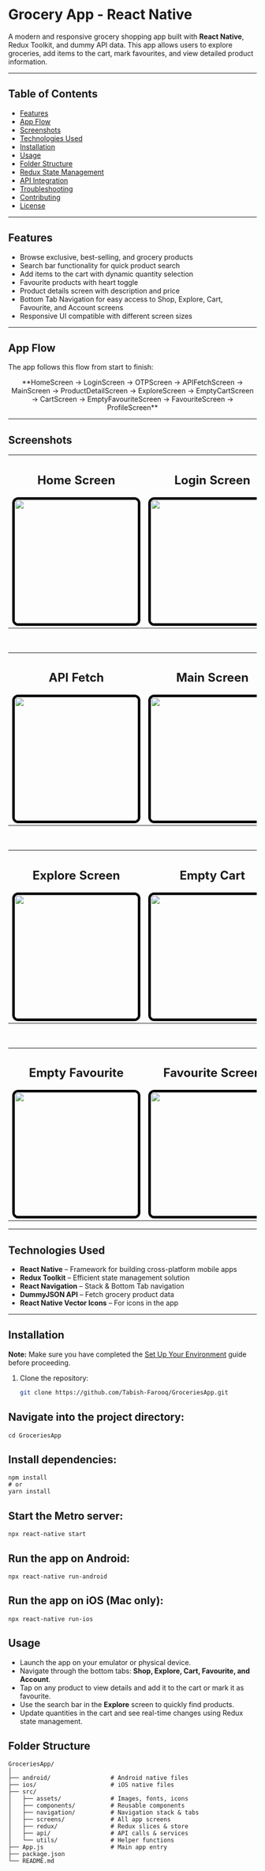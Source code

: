 # Grocery App - React Native

A modern and responsive grocery shopping app built with **React Native**, Redux Toolkit, and dummy API data. This app allows users to explore groceries, add items to the cart, mark favourites, and view detailed product information.

---

## Table of Contents

- [Features](#features)
- [App Flow](#app-flow)
- [Screenshots](#screenshots)
- [Technologies Used](#technologies-used)
- [Installation](#installation)
- [Usage](#usage)
- [Folder Structure](#folder-structure)
- [Redux State Management](#redux-state-management)
- [API Integration](#api-integration)
- [Troubleshooting](#troubleshooting)
- [Contributing](#contributing)
- [License](#license)

---

## Features

- Browse exclusive, best-selling, and grocery products
- Search bar functionality for quick product search
- Add items to the cart with dynamic quantity selection
- Favourite products with heart toggle
- Product details screen with description and price
- Bottom Tab Navigation for easy access to Shop, Explore, Cart, Favourite, and Account screens
- Responsive UI compatible with different screen sizes

---

## App Flow

The app follows this flow from start to finish:

<div style="text-align:center;">
**HomeScreen → LoginScreen → OTPScreen → APIFetchScreen → MainScreen → ProductDetailScreen → ExploreScreen → EmptyCartScreen → CartScreen → EmptyFavouriteScreen → FavouriteScreen → ProfileScreen**
</div>

---

## Screenshots

<div align="center">

  <!-- Row 1 -->
  <table>
    <tr>
      <td align="center">
        <h2 style="text-decoration:none;">Home Screen</h2>
        <img src="./src/assets/screenshots/HomeScreen.jpg" width="250" style="border:5px solid black; border-radius:12px;" />
      </td>
      <td align="center">
        <h2 style="text-decoration:none;">Login Screen</h2>
        <img src="./src/assets/screenshots/LoginScreen.jpg" width="250" style="border:5px solid black; border-radius:12px;" />
      </td>
      <td align="center">
        <h2 style="text-decoration:none;">OTP Screen</h2>
        <img src="./src/assets/screenshots/OTPScreen.jpg" width="250" style="border:5px solid black; border-radius:12px;" />
      </td>
    </tr>
  </table>

  <br/>

  <!-- Row 2 -->
  <table>
    <tr>
      <td align="center">
        <h2 style="text-decoration:none;">API Fetch</h2>
        <img src="./src/assets/screenshots/apiFetchScreen.jpg" width="250" style="border:5px solid black; border-radius:12px;" />
      </td>
      <td align="center">
        <h2 style="text-decoration:none;">Main Screen</h2>
        <img src="./src/assets/screenshots/MainScreen.jpg" width="250" style="border:5px solid black; border-radius:12px;" />
      </td>
      <td align="center">
        <h2 style="text-decoration:none;">Product Detail</h2>
        <img src="./src/assets/screenshots/ProductDetailScreen.jpg" width="250" style="border:5px solid black; border-radius:12px;" />
      </td>
    </tr>
  </table>

  <br/>

  <!-- Row 3 -->
  <table>
    <tr>
      <td align="center">
        <h2 style="text-decoration:none;">Explore Screen</h2>
        <img src="./src/assets/screenshots/ExploreScreen.jpg" width="250" style="border:5px solid black; border-radius:12px;" />
      </td>
      <td align="center">
        <h2 style="text-decoration:none;">Empty Cart</h2>
        <img src="./src/assets/screenshots/EmptyCartScreen.jpg" width="250" style="border:5px solid black; border-radius:12px;" />
      </td>
      <td align="center">
        <h2 style="text-decoration:none;">Cart Screen</h2>
        <img src="./src/assets/screenshots/CartScreen.jpg" width="250" style="border:5px solid black; border-radius:12px;" />
      </td>
    </tr>
  </table>

  <br/>

  <!-- Row 4 -->
  <table>
    <tr>
      <td align="center">
        <h2 style="text-decoration:none;">Empty Favourite</h2>
        <img src="./src/assets/screenshots/EmptyFavouriteScreen.jpg" width="250" style="border:5px solid black; border-radius:12px;" />
      </td>
      <td align="center">
        <h2 style="text-decoration:none;">Favourite Screen</h2>
        <img src="./src/assets/screenshots/FavouriteScreen.jpg" width="250" style="border:5px solid black; border-radius:12px;" />
      </td>
      <td align="center">
        <h2 style="text-decoration:none;">Profile Screen</h2>
        <img src="./src/assets/screenshots/ProfileScreen.jpg" width="250" style="border:5px solid black; border-radius:12px;" />
      </td>
    </tr>
  </table>

</div>

---

## Technologies Used

- **React Native** – Framework for building cross-platform mobile apps
- **Redux Toolkit** – Efficient state management solution
- **React Navigation** – Stack & Bottom Tab navigation
- **DummyJSON API** – Fetch grocery product data
- **React Native Vector Icons** – For icons in the app

---

## Installation

**Note:** Make sure you have completed the [Set Up Your Environment](https://reactnative.dev/docs/environment-setup) guide before proceeding.

1. Clone the repository:
   ```bash
   git clone https://github.com/Tabish-Farooq/GroceriesApp.git
<h2>Navigate into the project directory:</h2>
<pre><code>cd GroceriesApp</code></pre>

<h2>Install dependencies:</h2>
<pre><code>npm install
# or
yarn install
</code></pre>

<h2>Start the Metro server:</h2>
<pre><code>npx react-native start</code></pre>

<h2>Run the app on Android:</h2>
<pre><code>npx react-native run-android</code></pre>

<h2>Run the app on iOS (Mac only):</h2>
<pre><code>npx react-native run-ios</code></pre>

<h2>Usage</h2>
<ul>
  <li>Launch the app on your emulator or physical device.</li>
  <li>Navigate through the bottom tabs: <strong>Shop, Explore, Cart, Favourite, and Account</strong>.</li>
  <li>Tap on any product to view details and add it to the cart or mark it as favourite.</li>
  <li>Use the search bar in the <strong>Explore</strong> screen to quickly find products.</li>
  <li>Update quantities in the cart and see real-time changes using Redux state management.</li>
</ul>

<h2>Folder Structure</h2>
<pre><code>GroceriesApp/
│
├── android/                 # Android native files
├── ios/                     # iOS native files
├── src/
│   ├── assets/              # Images, fonts, icons
│   ├── components/          # Reusable components
│   ├── navigation/          # Navigation stack & tabs
│   ├── screens/             # All app screens
│   ├── redux/               # Redux slices & store
│   ├── api/                 # API calls & services
│   └── utils/               # Helper functions
├── App.js                   # Main app entry
├── package.json
└── README.md
</code></pre>
